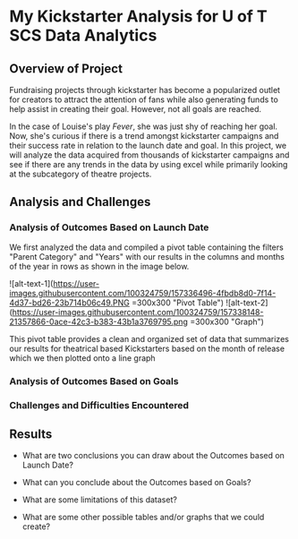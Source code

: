 # My Kickstarter Analysis for U of T SCS Data Analytics

## Overview of Project

   Fundraising projects through kickstarter has become a popularized outlet for creators to attract the attention of fans while also generating funds to help assist in creating their goal. However, not all goals are reached. 
    
   In the case of Louise's play *Fever*, she was just shy of reaching her goal. Now, she's curious if there is a trend amongst kickstarter campaigns and their success rate in relation to the launch date and goal. In this project, we will analyze the data acquired from thousands of kickstarter campaigns and see if there are any trends in the data by using excel while primarily looking at the subcategory of theatre projects.

## Analysis and Challenges

### Analysis of Outcomes Based on Launch Date

We first analyzed the data and compiled a pivot table containing the filters "Parent Category" and "Years" with our results in the columns and months of the year in rows as shown in the image below.

![alt-text-1](https://user-images.githubusercontent.com/100324759/157336496-4fbdb8d0-7f14-4d37-bd26-23b714b06c49.PNG =300x300 "Pivot Table") ![alt-text-2](https://user-images.githubusercontent.com/100324759/157338148-21357866-0ace-42c3-b383-43b1a3769795.png =300x300 "Graph")


This pivot table provides a clean and organized set of data that summarizes our results for theatrical based Kickstarters based on the month of release which we then plotted onto a line graph


### Analysis of Outcomes Based on Goals

### Challenges and Difficulties Encountered

## Results

- What are two conclusions you can draw about the Outcomes based on Launch Date?

- What can you conclude about the Outcomes based on Goals?

- What are some limitations of this dataset?

- What are some other possible tables and/or graphs that we could create?
